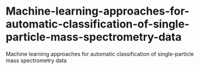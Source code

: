 # Machine-learning-approaches-for-automatic-classification-of-single-particle-mass-spectrometry-data
Machine learning approaches for automatic classification of single-particle mass spectrometry data
